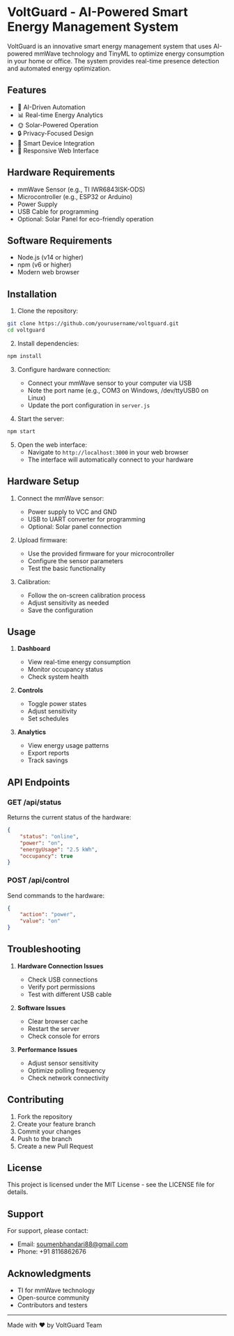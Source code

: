 # VoltGuard - AI-Powered Smart Energy Management System

VoltGuard is an innovative smart energy management system that uses AI-powered mmWave technology and TinyML to optimize energy consumption in your home or office. The system provides real-time presence detection and automated energy optimization.

## Features

- 🤖 AI-Driven Automation
- 📊 Real-time Energy Analytics
- 🌞 Solar-Powered Operation
- 🔒 Privacy-Focused Design
- 🔌 Smart Device Integration
- 📱 Responsive Web Interface

## Hardware Requirements

- mmWave Sensor (e.g., TI IWR6843ISK-ODS)
- Microcontroller (e.g., ESP32 or Arduino)
- Power Supply
- USB Cable for programming
- Optional: Solar Panel for eco-friendly operation

## Software Requirements

- Node.js (v14 or higher)
- npm (v6 or higher)
- Modern web browser

## Installation

1. Clone the repository:
```bash
git clone https://github.com/yourusername/voltguard.git
cd voltguard
```

2. Install dependencies:
```bash
npm install
```

3. Configure hardware connection:
   - Connect your mmWave sensor to your computer via USB
   - Note the port name (e.g., COM3 on Windows, /dev/ttyUSB0 on Linux)
   - Update the port configuration in `server.js`

4. Start the server:
```bash
npm start
```

5. Open the web interface:
   - Navigate to `http://localhost:3000` in your web browser
   - The interface will automatically connect to your hardware

## Hardware Setup

1. Connect the mmWave sensor:
   - Power supply to VCC and GND
   - USB to UART converter for programming
   - Optional: Solar panel connection

2. Upload firmware:
   - Use the provided firmware for your microcontroller
   - Configure the sensor parameters
   - Test the basic functionality

3. Calibration:
   - Follow the on-screen calibration process
   - Adjust sensitivity as needed
   - Save the configuration

## Usage

1. **Dashboard**
   - View real-time energy consumption
   - Monitor occupancy status
   - Check system health

2. **Controls**
   - Toggle power states
   - Adjust sensitivity
   - Set schedules

3. **Analytics**
   - View energy usage patterns
   - Export reports
   - Track savings

## API Endpoints

### GET /api/status
Returns the current status of the hardware:
```json
{
    "status": "online",
    "power": "on",
    "energyUsage": "2.5 kWh",
    "occupancy": true
}
```

### POST /api/control
Send commands to the hardware:
```json
{
    "action": "power",
    "value": "on"
}
```

## Troubleshooting

1. **Hardware Connection Issues**
   - Check USB connections
   - Verify port permissions
   - Test with different USB cable

2. **Software Issues**
   - Clear browser cache
   - Restart the server
   - Check console for errors

3. **Performance Issues**
   - Adjust sensor sensitivity
   - Optimize polling frequency
   - Check network connectivity

## Contributing

1. Fork the repository
2. Create your feature branch
3. Commit your changes
4. Push to the branch
5. Create a new Pull Request

## License

This project is licensed under the MIT License - see the LICENSE file for details.

## Support

For support, please contact:
- Email: soumenbhandari88@gmail.com
- Phone: +91 8116862676

## Acknowledgments

- TI for mmWave technology
- Open-source community
- Contributors and testers

---

Made with ❤️ by VoltGuard Team